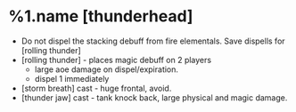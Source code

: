 %1.name [thunderhead]
=======
- Do not dispel the stacking debuff from fire elementals.
Save dispells for [rolling thunder]
- [rolling thunder] - places magic debuff on 2 players
    - large aoe damage on dispel/expiration.
    - dispel 1 immediately
- [storm breath] cast - huge frontal, avoid.
- [thunder jaw] cast - tank knock back, large physical and magic damage.